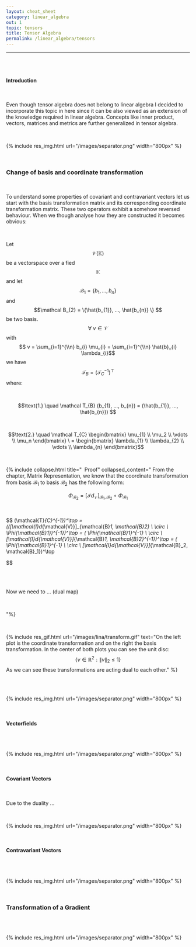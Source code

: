 ```yaml
---
layout: cheat_sheet
category: linear_algebra
out: 1
topic: tensors
title: Tensor Algebra
permalink: /linear_algebra/tensors
---
```


_____________________________________________________________________________________________________________________________________

<br/>

<br/>

#### Introduction

<br/>

Even though tensor algebra does not belong to linear algebra I decided to incorporate this topic in here since it can be 
also viewed as an extension of the knowledge required in linear algebra. Concepts like inner product, vectors, matrices and
metrics are further generalized in tensor algebra.

<br>

{% include res_img.html url="/images/separator.png" width="800px" %}

<br/>

### Change of basis and coordinate transformation

<br/>

To understand some properties of covariant and contravariant vectors let us start with the basis transformation matrix and its
corresponding coordinate transformation matrix. These two operators exhibit a somehow reversed behaviour. When we though analyse 
how they are constructed it becomes obvious:

<br/>

Let $$\mathcal V (\mathbb{K}) $$ be a vectorspace over a fied $$\mathbb{K} $$ and let $$\mathcal B_{1} = \{b_{1}, ..., b_{n} \} $$ 
and $$\mathcal B_{2} = \{\hat{b_{1}}, ..., \hat{b_{n}} \} $$  be two basis. <br>
$$ \forall \ v \in \mathcal V $$  with $$ v = \sum_{i=1}^{\\n} b_{i} \mu_{i} = \sum_{i=1}^{\\n} \hat{b}_{i} \lambda_{i}$$
we have $$ \mathcal T_{B} = (\mathcal T_{C}^{-1})^\top $$ where:

<br>

$$\text{1.} \quad \mathcal T_{B} (b_{1}, ..., b_{n}) = (\hat{b_{1}}, ..., \hat{b_{n}})  $$

<br>

$$\text{2.} \quad \mathcal T_{C} \begin{bmatrix} \mu_{1} \\ \mu_2 \\ \vdots \\ \mu_n \end{bmatrix} \ = \begin{bmatrix} \lambda_{1} \\ \lambda_{2} \\ \vdots \\ \lambda_{n} \end{bmatrix}$$ 

<br>

{% include collapse.html title="&nbsp; Proof"  collapsed_content="
From the chapter, Matrix Representation, we know that the coordinate transformation from basis $\mathcal{B}_1$ to basis $\mathcal{B}_2$ has the following form:

$$ \Phi_{\mathcal{B}_2} = [\mathcal{I}d_{\mathcal{V}}]_{\mathcal{B}_1, \mathcal{B}_2} \ \circ \ \Phi_{\mathcal{B}_1} $$

<br/>

$$
(\mathcal{T}_{C}^{-1})^\top = (([\mathcal{I}d_{\mathcal{V}}]_{\mathcal{B}_1, \mathcal{B}_2} \ \circ \ \Phi_{\mathcal{B}_1})^{-1})^\top =
( \Phi_{\mathcal{B}_1}^{-1} \ \circ \   [\mathcal{I}d_{\mathcal{V}}]_{\mathcal{B}_1, \mathcal{B}_2}^{-1})^\top =
( \Phi_{\mathcal{B}_1}^{-1} \ \circ \   [\mathcal{I}d_{\mathcal{V}}]_{\mathcal{B}_2, \mathcal{B}_1})^\top

$$

<br/>

<br/>

Now we need to  ... (dual map)

<br/>

"%}

<br/>

{% include res_gif.html url="/images/lina/transform.gif" text="On the left plot is the coordinate 
transformation and on the right the basis transformation. In the center of both plots you can see the unit disc:
$$\{ v \in \mathbb{R}^{2} : \| v \|_2 \leq 1 \}$$ As we can see these transformations are acting dual to each other." %}


<br/>

<br/>

{% include res_img.html url="/images/separator.png" width="800px" %}

<br/>

#### Vectorfields

<br/>

<br/>

{% include res_img.html url="/images/separator.png" width="800px" %}

<br/>

#### Covariant Vectors

<br/>

Due to the duality ...

<br/>

{% include res_img.html url="/images/separator.png" width="800px" %}

<br/>

#### Contravariant Vectors

<br/>

<br/>

{% include res_img.html url="/images/separator.png" width="800px" %}

<br/>

### Transformation of a Gradient


<br/>

<br/>

{% include res_img.html url="/images/separator.png" width="800px" %}

<br/>


